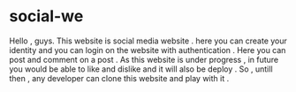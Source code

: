 # social-we
Hello , guys. This website is social media website .
here you can create your identity and you can login on the website with authentication .
Here you can post and comment on a post .
As this website is under progress , in future you would be able to like and dislike and it will also be deploy .
So , untill then , any developer can clone this website and play with it .
